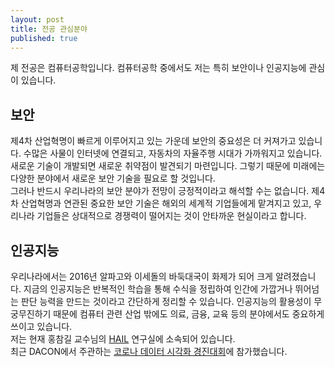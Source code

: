 ```yaml
---
layout: post
title: 전공 관심분야
published: true
---
```

제 전공은 컴퓨터공학입니다. 컴퓨터공학 중에서도 저는 특히 보안이나 인공지능에 관심이 있습니다.

## 보안
제4차 산업혁명이 빠르게 이루어지고 있는 가운데 보안의 중요성은 더 커져가고 있습니다. 수많은 사물이 인터넷에 연결되고, 자동차의 자율주행 시대가 가까워지고 있습니다. 새로운 기술이 개발되면 새로운 취약점이 발견되기 마련입니다. 그렇기 때문에 미래에는 다양한 분야에서 새로운 보안 기술을 필요로 할 것입니다.<br />
그러나 반드시 우리나라의 보안 분야가 전망이 긍정적이라고 해석할 수는 없습니다. 제4차 산업혁명과 연관된 중요한 보안 기술은 해외의 세계적 기업들에게 맡겨지고 있고, 우리나라 기업들은 상대적으로 경쟁력이 떨어지는 것이 안타까운 현실이라고 합니다. 

## 인공지능
우리나라에서는 2016년 알파고와 이세돌의 바둑대국이 화제가 되어 크게 알려졌습니다. 지금의 인공지능은 반복적인 학습을 통해 수식을 정립하여 인간에 가깝거나 뛰어넘는 판단 능력을 만드는 것이라고 간단하게 정리할 수 있습니다. 인공지능의 활용성이 무궁무진하기 때문에 컴퓨터 관련 산업 밖에도 의료, 금융, 교육 등의 분야에서도 중요하게 쓰이고 있습니다.<br />
저는 현재 홍참길 교수님의 [HAIL](http://csee.handong.edu/2019/11/s-lab-hail/) 연구실에 소속되어 있습니다.<br /> 
최근 DACON에서 주관하는 [코로나 데이터 시각화 경진대회](https://dacon.io/competitions/official/235590/overview/)에 참가했습니다.
